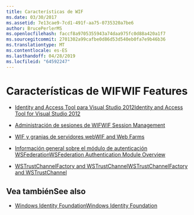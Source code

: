 ```yaml
---
title: Características de WIF
ms.date: 03/30/2017
ms.assetid: 7e13cae9-7cd1-491f-aa75-0735320a7be6
author: BrucePerlerMS
ms.openlocfilehash: faccf8a9705355943a74daa975fc0d88a420a1f7
ms.sourcegitcommit: 2701302a99cafbe0d86d53d540eb0fa7e9b46b36
ms.translationtype: MT
ms.contentlocale: es-ES
ms.lasthandoff: 04/28/2019
ms.locfileid: "64592247"
---
```

# <a name="wif-features"></a><span data-ttu-id="0c97c-102">Características de WIF</span><span class="sxs-lookup"><span data-stu-id="0c97c-102">WIF Features</span></span>
- [<span data-ttu-id="0c97c-103">Identity and Access Tool para Visual Studio 2012</span><span class="sxs-lookup"><span data-stu-id="0c97c-103">Identity and Access Tool for Visual Studio 2012</span></span>](../../../docs/framework/security/identity-and-access-tool-for-vs.md)  
  
- [<span data-ttu-id="0c97c-104">Administración de sesiones de WIF</span><span class="sxs-lookup"><span data-stu-id="0c97c-104">WIF Session Management</span></span>](../../../docs/framework/security/wif-session-management.md)  
  
- [<span data-ttu-id="0c97c-105">WIF y granjas de servidores web</span><span class="sxs-lookup"><span data-stu-id="0c97c-105">WIF and Web Farms</span></span>](../../../docs/framework/security/wif-and-web-farms.md)  
  
- [<span data-ttu-id="0c97c-106">Información general sobre el módulo de autenticación WSFederation</span><span class="sxs-lookup"><span data-stu-id="0c97c-106">WSFederation Authentication Module Overview</span></span>](../../../docs/framework/security/wsfederation-authentication-module-overview.md)  
  
- [<span data-ttu-id="0c97c-107">WSTrustChannelFactory and WSTrustChannel</span><span class="sxs-lookup"><span data-stu-id="0c97c-107">WSTrustChannelFactory and WSTrustChannel</span></span>](../../../docs/framework/security/wstrustchannelfactory-and-wstrustchannel.md)  
  
## <a name="see-also"></a><span data-ttu-id="0c97c-108">Vea también</span><span class="sxs-lookup"><span data-stu-id="0c97c-108">See also</span></span>

- [<span data-ttu-id="0c97c-109">Windows Identity Foundation</span><span class="sxs-lookup"><span data-stu-id="0c97c-109">Windows Identity Foundation</span></span>](../../../docs/framework/security/index.md)
